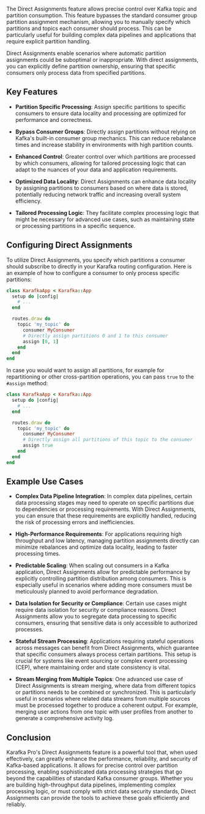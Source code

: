 The Direct Assignments feature allows precise control over Kafka topic and partition consumption. This feature bypasses the standard consumer group partition assignment mechanism, allowing you to manually specify which partitions and topics each consumer should process. This can be particularly useful for building complex data pipelines and applications that require explicit partition handling.

Direct Assignments enable scenarios where automatic partition assignments could be suboptimal or inappropriate. With direct assignments, you can explicitly define partition ownership, ensuring that specific consumers only process data from specified partitions.

## Key Features

- **Partition Specific Processing**: Assign specific partitions to specific consumers to ensure data locality and processing are optimized for performance and correctness.

- **Bypass Consumer Groups**: Directly assign partitions without relying on Kafka's built-in consumer group mechanics. This can reduce rebalance times and increase stability in environments with high partition counts.

- **Enhanced Control**: Greater control over which partitions are processed by which consumers, allowing for tailored processing logic that can adapt to the nuances of your data and application requirements.

- **Optimized Data Locality**: Direct Assignments can enhance data locality by assigning partitions to consumers based on where data is stored, potentially reducing network traffic and increasing overall system efficiency.

- **Tailored Processing Logic**: They facilitate complex processing logic that might be necessary for advanced use cases, such as maintaining state or processing partitions in a specific sequence.

## Configuring Direct Assignments

To utilize Direct Assignments, you specify which partitions a consumer should subscribe to directly in your Karafka routing configuration. Here is an example of how to configure a consumer to only process specific partitions:

```ruby
class KarafkaApp < Karafka::App
  setup do |config|
    # ...
  end

  routes.draw do
    topic 'my_topic' do
      consumer MyConsumer
      # Directly assign partitions 0 and 1 to this consumer
      assign [0, 1]
    end
  end
end
```

In case you would want to assign all partitions, for example for repartitioning or other cross-partition operations, you can pass `true` to the `#assign` method:

```ruby
class KarafkaApp < Karafka::App
  setup do |config|
    # ...
  end

  routes.draw do
    topic 'my_topic' do
      consumer MyConsumer
      # Directly assign all partitions of this topic to the consumer
      assign true
    end
  end
end
```

## Example Use Cases

- **Complex Data Pipeline Integration**: In complex data pipelines, certain data processing stages may need to operate on specific partitions due to dependencies or processing requirements. With Direct Assignments, you can ensure that these requirements are explicitly handled, reducing the risk of processing errors and inefficiencies.

- **High-Performance Requirements**: For applications requiring high throughput and low latency, managing partition assignments directly can minimize rebalances and optimize data locality, leading to faster processing times.

- **Predictable Scaling**: When scaling out consumers in a Kafka application, Direct Assignments allow for predictable performance by explicitly controlling partition distribution among consumers. This is especially useful in scenarios where adding more consumers must be meticulously planned to avoid performance degradation.

- **Data Isolation for Security or Compliance**: Certain use cases might require data isolation for security or compliance reasons. Direct Assignments allow you to segregate data processing to specific consumers, ensuring that sensitive data is only accessible to authorized processes.

- **Stateful Stream Processing**: Applications requiring stateful operations across messages can benefit from Direct Assignments, which guarantee that specific consumers always process certain partitions. This setup is crucial for systems like event sourcing or complex event processing (CEP), where maintaining order and state consistency is vital.

- **Stream Merging from Multiple Topics**: One advanced use case of Direct Assignments is stream merging, where data from different topics or partitions needs to be combined or synchronized. This is particularly useful in scenarios where related data streams from multiple sources must be processed together to produce a coherent output. For example, merging user actions from one topic with user profiles from another to generate a comprehensive activity log.

## Conclusion

Karafka Pro's Direct Assignments feature is a powerful tool that, when used effectively, can greatly enhance the performance, reliability, and security of Kafka-based applications. It allows for precise control over partition processing, enabling sophisticated data processing strategies that go beyond the capabilities of standard Kafka consumer groups. Whether you are building high-throughput data pipelines, implementing complex processing logic, or must comply with strict data security standards, Direct Assignments can provide the tools to achieve these goals efficiently and reliably.
